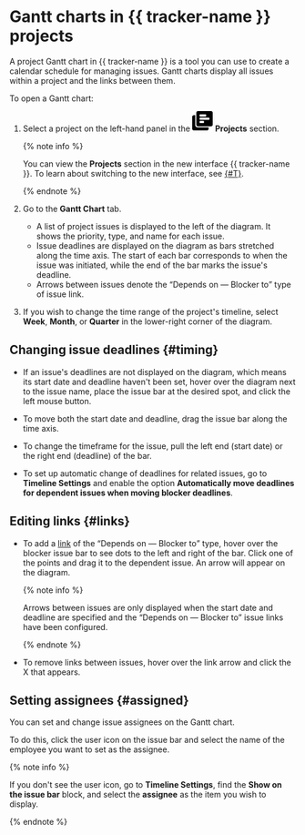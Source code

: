 # Gantt charts in {{ tracker-name }} projects

A project Gantt chart in {{ tracker-name }} is a tool you can use to create a calendar schedule for managing issues. Gantt charts display all issues within a project and the links between them.

To open a Gantt chart:

1. Select a project on the left-hand panel in the ![](../../_assets/tracker/svg/project.svg)&nbsp;**Projects** section.

   {% note info %}

   You can view the **Projects** section in the new interface {{ tracker-name }}. To learn about switching to the new interface, see [{#T}](project-new.md).

   {% endnote %}

1. Go to the **Gantt Chart** tab.
   * A list of project issues is displayed to the left of the diagram. It shows the priority, type, and name for each issue.
   * Issue deadlines are displayed on the diagram as bars stretched along the time axis. The start of each bar corresponds to when the issue was initiated, while the end of the bar marks the issue's deadline.
   * Arrows between issues denote the <q>Depends on — Blocker to</q> type of issue link.

1. If you wish to change the time range of the project's timeline, select **Week**, **Month**, or **Quarter** in the lower-right corner of the diagram.

## Changing issue deadlines {#timing}

* If an issue's deadlines are not displayed on the diagram, which means its start date and deadline haven't been set, hover over the diagram next to the issue name, place the issue bar at the desired spot, and click the left mouse button.

* To move both the start date and deadline, drag the issue bar along the time axis.

* To change the timeframe for the issue, pull the left end (start date) or the right end (deadline) of the bar.

* To set up automatic change of deadlines for related issues, go to **Timeline Settings** and enable the option **Automatically move deadlines for dependent issues when moving blocker deadlines**.

## Editing links {#links}

* To add a [link](../user/links.md) of the <q>Depends on — Blocker to</q> type, hover over the blocker issue bar to see dots to the left and right of the bar. Click one of the points and drag it to the dependent issue. An arrow will appear on the diagram.

   {% note info %}

   Arrows between issues are only displayed when the start date and deadline are specified and the <q>Depends on — Blocker to</q> issue links have been configured.

   {% endnote %}

* To remove links between issues, hover over the link arrow and click the X that appears.

## Setting assignees {#assigned}

You can set and change issue assignees on the Gantt chart.

To do this, click the user icon on the issue bar and select the name of the employee you want to set as the assignee.

{% note info %}

If you don't see the user icon, go to **Timeline Settings**, find the **Show on the issue bar** block, and select the **assignee** as the item you wish to display.

{% endnote %}

